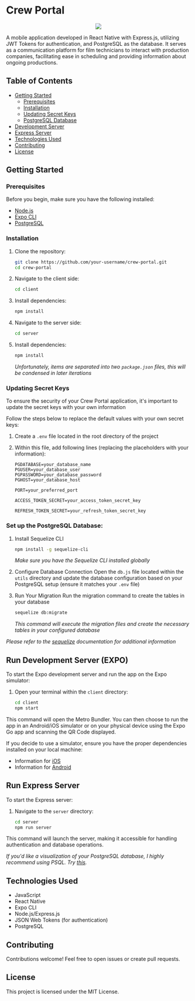 # Crew Portal

<p align='center'>
  <img src='https://github.com/angelogentileiii/Crew_Portal/assets/140743863/61ef39f5-65b7-4f8a-81fd-8a33071c0a57) alt='Crew Portal Logo' />
</p>

A mobile application developed in React Native with Express.js, utilizing JWT Tokens for authentication, and PostgreSQL as the database. It serves as a communication platform for film technicians to interact with production companies, facilitating ease in scheduling and providing information about ongoing productions.

## Table of Contents
- [Getting Started](#getting-started)
  - [Prerequisites](#prerequisites)
  - [Installation](#installation)
  - [Updating Secret Keys](#updating-secret-keys)
  - [PostgreSQL Database](#set-up-the-postgresql-database)
- [Development Server](#run-development-server-expo)
- [Express Server](#run-express-server)
- [Technologies Used](#technologies-used)
- [Contributing](#contributing)
- [License](#license)

## Getting Started

### Prerequisites
Before you begin, make sure you have the following installed:
- [Node.js](https://nodejs.org/)
- [Expo CLI](https://docs.expo.dev/get-started/installation/)
- [PostgreSQL](https://www.postgresql.org/download/)

### Installation
1. Clone the repository:
   
   ```bash
   git clone https://github.com/your-username/crew-portal.git
   cd crew-portal

2. Navigate to the client side:
   
   ```bash
   cd client
   ```
   
3. Install dependencies:

   ```bash
   npm install
   ```

4. Navigate to the server side:

    ```bash
    cd server
    ```

5. Install dependencies:

   ```bash
   npm install
   ```

   _Unfortunately, items are separated into two ```package.json``` files, this will be condensed in later iterations_

### Updating Secret Keys

To ensure the security of your Crew Portal application, it's important to update the secret keys with your own information

Follow the steps below to replace the default values with your own secret keys:

1. Create a `.env` file located in the root directory of the project

2. Within this file, add following lines (replacing the placeholders with your information):

    ```env
    PGDATABASE=your_database_name
    PGUSER=your_database_user
    PGPASSWORD=your_database_password
    PGHOST=your_database_host
    
    PORT=your_preferred_port
    
    ACCESS_TOKEN_SECRET=your_access_token_secret_key
    
    REFRESH_TOKEN_SECRET=your_refresh_token_secret_key
    ```

### Set up the PostgreSQL Database:

1. Install Sequelize CLI

    ```bash
    npm install -g sequelize-cli
    ```

    _Make sure you have the Sequelize CLI installed globally_

2. Configure Database Connection
Open the ```db.js``` file located within the ```utils``` directory and update the database configuration based on your PostgreSQL setup (ensure it matches your ```.env``` file)

3. Run Your Migration
Run the migration command to create the tables in your database

    ```bash
    sequelize db:migrate
    ```
    
    _This command will execute the migration files and create the necessary tables in your configured database_


_Please refer to the [sequelize](https://sequelize.org/docs/v6/other-topics/migrations/) documentation for additional information_

   
## Run Development Server (EXPO)

To start the Expo development server and run the app on the Expo simulator:

1. Open your terminal within the ```client``` directory:

    ```bash
    cd client
    npm start
    ```
    
This command will open the Metro Bundler. You can then choose to run the app in an Android/iOS simulator or on your physical device using the Expo Go app and scanning the QR Code displayed.

If you decide to use a simulator, ensure you have the proper dependencies installed on your local machine:
- Information for [iOS](https://docs.expo.dev/workflow/ios-simulator/)
- Information for [Android](https://docs.expo.dev/workflow/android-studio-emulator/)


## Run Express Server
To start the Express server:

1. Navigate to the ```server``` directory:
   
    ```bash
    cd server
    npm run server
    ```
    
This command will launch the server, making it accessible for handling authentication and database operations.

_If you'd like a visualization of your PostgreSQL database, I highly recommend using PSQL. Try [this](https://www.freecodecamp.org/news/manage-postgresql-with-psql/)._


## Technologies Used
- JavaScript
- React Native
- Expo CLI
- Node.js/Express.js
- JSON Web Tokens (for authentication)
- PostgreSQL

  
## Contributing
Contributions welcome! Feel free to open issues or create pull requests.

## License
This project is licensed under the MIT License.

